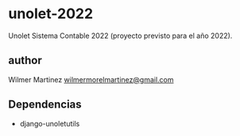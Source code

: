 # unolet-2022
Unolet Sistema Contable 2022 (proyecto previsto para el año 2022).

## author
Wilmer Martinez <wilmermorelmartinez@gmail.com>


## Dependencias
* django-unoletutils


